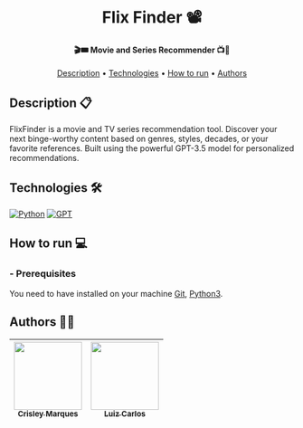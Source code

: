 <h1 align="center"> 
	Flix Finder 📽️
</h1> 

<h4 align="center"> 
	🎬🎟  Movie and Series Recommender 📺🍿
</h4>

<p align="center">
 <a href="#description">Description</a> •
 <a href="#technologies">Technologies</a> •
 <a href="#how-to-run">How to run</a> • 
 <a href="#authors">Authors</a>
</p>

## Description 📋
FlixFinder is a movie and TV series recommendation tool. Discover your next binge-worthy content based on genres, styles, decades, or your favorite references. Built using the powerful GPT-3.5 model for personalized recommendations.

## Technologies 🛠
[![Python](https://img.shields.io/badge/Python-336d9d?style=for-the-badge&logo=python&logoColor=white)](https://www.python.org/)
[![GPT](https://img.shields.io/badge/GPT--3.5-75ac9d?style=for-the-badge&logo=openai&logoColor=white)](https://chat.openai.com/)

## How to run 💻
### - Prerequisites
You need to have installed on your machine [Git](https://git-scm.com), [Python3](https://www.python.org/).

## Authors 🧑‍💻

| [<img src="https://avatars.githubusercontent.com/u/44072771?s=400&u=b17d945fa43dec67a69d1cb11e2f23a7b2e0ad95&v=4" width="120px;"/><br /><sub><b>Crisley Marques</b></sub>](https://github.com/crisleymarques) <br/> | [<img src="https://avatars.githubusercontent.com/u/62178110?v=4" width="120px;" /><br /><sub><b>Luiz Carlos</b></sub>](https://github.com/LuizCarlosXavier) <br/> | 
| :---: | :---: | 
